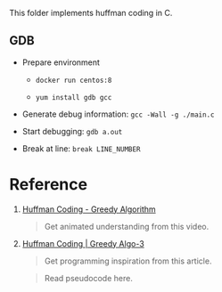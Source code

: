 This folder implements huffman coding in C.


## GDB

- Prepare environment

  - `docker run centos:8`

  - `yum install gdb gcc`

- Generate debug information: `gcc -Wall -g ./main.c`

- Start debugging: `gdb a.out`

- Break at line: `break LINE_NUMBER`

# Reference

1. [Huffman Coding - Greedy Algorithm](https://www.youtube.com/watch?v=dM6us854Jk0&t=3s)

    > Get animated understanding from this video.

2. [Huffman Coding | Greedy Algo-3](https://www.geeksforgeeks.org/huffman-coding-greedy-algo-3/)

    > Get programming inspiration from this article.

    > Read pseudocode here.
